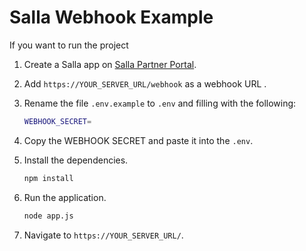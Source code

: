 # Salla Webhook Example

If you want to run the project

1. Create a Salla app on [Salla Partner Portal](https://salla.partners/login).
1. Add `https://YOUR_SERVER_URL/webhook` as a webhook URL .
1. Rename the file `.env.example` to `.env` and filling with the following:

   ```sh
   WEBHOOK_SECRET=
   ```

1. Copy the WEBHOOK SECRET and paste it into the `.env`.
1. Install the dependencies.

   ```sh
   npm install
   ```

1. Run the application.

   ```sh
   node app.js
   ```

1. Navigate to `https://YOUR_SERVER_URL/`.
